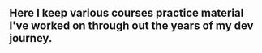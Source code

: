 ## Here I keep various courses practice material I've worked on through out the years of my dev journey.
